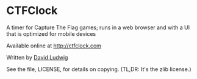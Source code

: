 # CTFClock

A timer for Capture The Flag games; runs in a web browser and with a UI that is optimized for mobile devices

Available online at http://ctfclock.com

Written by [David Ludwig](https://twitter.com/DavidLudwig)

See the file, LICENSE, for details on copying.  (TL,DR: It's the zlib license.)
